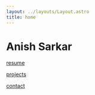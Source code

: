 ```yaml
---
layout: ../layouts/Layout.astro
title: home 
---
```

<!-- Markdown Preview - https://dillinger.io/ -->

# Anish Sarkar 

[resume](https://anishsarkar.com/AnishSarkar_CyberSecurityIntern.pdf)

[projects](https://internetrover.xyz)

[contact](https://anishsarkar.com/contact)
